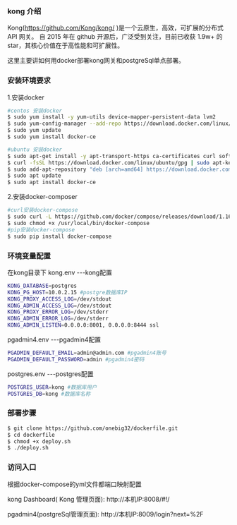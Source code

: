 ### kong 介绍
Kong(https://github.com/Kong/kong/ )是一个云原生，高效，可扩展的分布式 API 网关。 自 2015 年在 github 开源后，广泛受到关注，目前已收获 1.9w+ 的 star，其核心价值在于高性能和可扩展性。

这里主要讲如何用docker部署kong网关和postgreSql单点部署。

### 安装环境要求

1.安装docker
```sh
#centos 安装docker
$ sudo yum install -y yum-utils device-mapper-persistent-data lvm2
$ sudo yum-config-manager --add-repo https://download.docker.com/linux/centos/docker-ce.repo
$ sudo yum update
$ sudo yum install docker-ce

#ubuntu 安装docker
$ sudo apt-get install -y apt-transport-https ca-certificates curl software-properties-common
$ curl -fsSL https://download.docker.com/linux/ubuntu/gpg | sudo apt-key add -
$ sudo add-apt-repository "deb [arch=amd64] https://download.docker.com/linux/ubuntu $(lsb_release -cs) stable"
$ sudo apt update
$ sudo apt install docker-ce
```


2.安装docker-composer
```sh
#curl安装docker-compose
$ sudo curl -L https://github.com/docker/compose/releases/download/1.16.1/docker-compose-`uname -s`-`uname -m` -o /usr/local/bin/docker-compose
$ sudo chmod +x /usr/local/bin/docker-compose
#pip安装docker-compose
$ sudo pip install docker-compose
```

### 环境变量配置
在kong目录下
kong.env ---kong配置
```sh
KONG_DATABASE=postgres
KONG_PG_HOST=10.0.2.15 #postgre数据库IP
KONG_PROXY_ACCESS_LOG=/dev/stdout
KONG_ADMIN_ACCESS_LOG=/dev/stdout
KONG_PROXY_ERROR_LOG=/dev/stderr
KONG_ADMIN_ERROR_LOG=/dev/stderr
KONG_ADMIN_LISTEN=0.0.0.0:8001, 0.0.0.0:8444 ssl
```

pgadmin4.env ---pgadmin4配置
```sh
PGADMIN_DEFAULT_EMAIL=admin@admin.com #pgadmin4账号
PGADMIN_DEFAULT_PASSWORD=admin #pgadmin4密码

```

postgres.env ---postgres配置
```sh
POSTGRES_USER=kong #数据库用户
POSTGRES_DB=kong #数据库名称
```

### 部署步骤
```sh
$ git clone https://github.com/onebig32/dockerfile.git
$ cd dockerfile
$ chmod +x deploy.sh
$ ./deploy.sh
```

### 访问入口
根据docker-compose的yml文件都端口映射配置

kong Dashboard( Kong 管理页面):
http://本机IP:8008/#!/

pgadmin4(postgreSql管理页面):
http://本机IP:8009/login?next=%2F
